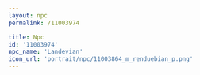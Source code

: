 ```yaml
---
layout: npc
permalink: /11003974

title: Npc
id: '11003974'
npc_name: 'Landevian'
icon_url: 'portrait/npc/11003864_m_renduebian_p.png'
---
```

